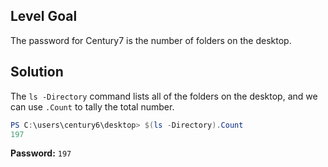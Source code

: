 ## Level Goal
The password for Century7 is the number of folders on the desktop.	

## Solution
The <code>ls -Directory</code> command lists all of the folders on the desktop, and we can use <code>.Count</code> to tally the total number.
```powershell
PS C:\users\century6\desktop> $(ls -Directory).Count
197 
```
<strong>Password:</strong> <code>197</code>

